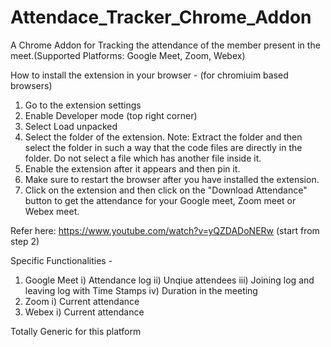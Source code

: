 # Attendace_Tracker_Chrome_Addon
A Chrome Addon for Tracking the attendance of the member present in the meet.(Supported Platforms: Google Meet, Zoom, Webex)

How to install the extension in your browser - (for chromiuim based browsers)
1) Go to the extension settings
2) Enable Developer mode (top right corner)
3) Select Load unpacked
4) Select the folder of the extension. 
	Note: Extract the folder and then select the folder in such a way that the code files are directly in the folder. Do not select a file which has another file inside it.
5) Enable the extension after it appears and then pin it.
6) Make sure to restart the browser after you have installed the extension.
7) Click on the extension and then click on the "Download Attendance" button to get the attendance for your Google meet, Zoom meet or Webex meet.

Refer here: https://www.youtube.com/watch?v=yQZDADoNERw (start from step 2)

Specific Functionalities -

1) Google Meet 
	i) Attendance log
	ii) Unqiue attendees
	iii) Joining log and leaving log with Time Stamps
	iv) Duration in the meeting
2) Zoom 
	i) Current attendance
3) Webex
	i) Current attendance

Totally Generic for this platform
